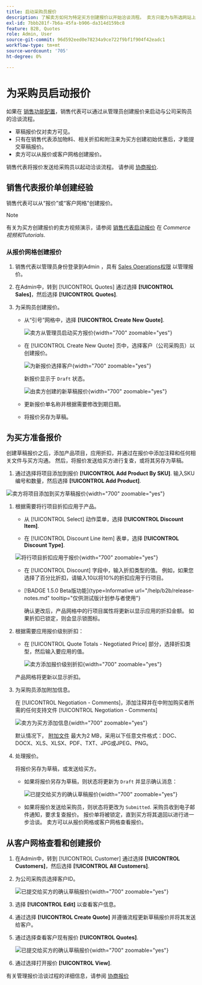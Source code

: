 ```yaml
---
title: 启动采购员报价
description: 了解卖方如何为特定买方创建报价以开始洽谈流程。 卖方只能为与所选网站上公司帐户关联的客户提交报价。
exl-id: 7bbb281f-7b6a-45fa-b906-da314d159bc8
feature: B2B, Quotes
role: Admin, User
source-git-commit: 96d592eed0e78234a9ce722f9bf1f904f42eadc1
workflow-type: tm+mt
source-wordcount: '705'
ht-degree: 0%

---
```


# 为采购员启动报价

如果在 [销售功能配置](configure-quotes.md)，销售代表可以通过从管理员创建报价来启动与公司采购员的洽谈流程。

- 草稿报价仅对卖方可见。
- 只有在销售代表添加物料、相关折扣和附注来为买方创建初始优惠后，才能提交草稿报价。
- 卖方可以从报价或客户网格创建报价。

销售代表将报价发送给采购员以起动洽谈流程。 请参阅 [协商报价](quote-price-negotiation.md).

## 销售代表报价单创建经验

销售代表可以从“报价”或“客户网格”创建报价。

>[!NOTE]
>
>有关为买方创建报价的卖方视频演示，请参阅 [销售代表启动报价](https://experienceleague.adobe.com/docs/commerce-learn/tutorials/b2b/b2b-quote/sales-rep-initiates-quote.html) 在 _Commerce视频和Tutorials_.

### 从报价网格创建报价

1. 销售代表以管理员身份登录到Admin ，具有 [Sales Operations权限](../systems/permissions.md) 以管理报价。

1. 在Admin中，转到 [!UICONTROL Quotes] 通过选择 **[!UICONTROL Sales]**，然后选择 **[!UICONTROL Quotes]**.

1. 为采购员创建报价。

   - 从“引号”网格中，选择 **[!UICONTROL Create New Quote]**.

     ![卖方从管理员启动买方报价](./assets/quote-draft-from-admin.png){width="700" zoomable="yes"}

   - 在 [!UICONTROL Create New Quote] 页中，选择客户（公司采购员）以创建报价。

     ![为新报价选择客户](./assets/quote-draft-from-admin-select-buyer.png){width="700" zoomable="yes"}

     新报价显示于 `Draft` 状态。

     ![由卖方创建的新草稿报价](./assets/quote-create-by-seller.png){width="700" zoomable="yes"}

   - 更新报价单名称并根据需要修改到期日期。

   - 将报价另存为草稿。

## 为买方准备报价

创建草稿报价之后，添加产品项目，应用折扣，并通过在报价中添加注释和任何相关文件与买方沟通。 然后，将报价发送给买方进行复查，或将其另存为草稿。

1. 通过选择将项目添加到报价 **[!UICONTROL Add Product By SKU]**. 输入SKU编号和数量，然后选择 **[!UICONTROL Add Product]**.

![卖方将项目添加到买方草稿报价](./assets/quote-draft-add-items.png){width="700" zoomable="yes"}

1. 根据需要将行项目折扣应用于产品。

   - 从 [!UICONTROL Select] 动作菜单，选择 **[!UICONTROL Discount Item]**.

   - 在 [!UICONTROL Discount Line item] 表单，选择 **[!UICONTROL Discount Type]**.

   ![将行项目折扣应用于报价](./assets/quote-draft-add-items.png){width="700" zoomable="yes"}

   - 在 [!UICONTROL Discount] 字段中，输入折扣类型的值。 例如，如果您选择了百分比折扣，请输入10以将10%的折扣应用于行项目。

   - [!BADGE 1.5.0 Beta版功能]{type=Informative url="/help/b2b/release-notes.md" tooltip="仅供测试版计划参与者使用"}

     确认更改后，产品网格中的行项目属性将更新以显示应用的折扣金额。 如果折扣已锁定，则会显示锁图标。

1. 根据需要应用报价级别折扣：

   - 在 [!UICONTROL Quote Totals - Negotiated Price] 部分，选择折扣类型，然后输入要应用的值。

     ![卖方添加报价级别折扣](./assets/quote-draft-total-discount.png){width="700" zoomable="yes"}

   产品网格将更新以显示折扣。

1. 为采购员添加附加信息。

   在 [!UICONTROL Negotiation - Comments]，添加注释并在中附加购买者所需的任何支持文件 [!UICONTROL Negotiation - Comments]

   ![卖方为买方添加信息](./assets/quote-draft-add-info-for-buyer.png){width="700" zoomable="yes"}

   默认情况下， [附加文件](configure-quotes.md) 最大为2 MB，采用以下任意文件格式：DOC、DOCX、XLS、XLSX、PDF、TXT、JPG或JPEG、PNG。

1. 处理报价。

   将报价另存为草稿，或发送给买方。

   - 如果将报价另存为草稿，则状态将更新为 `Draft` 并显示确认消息：

     ![已提交给买方的确认草稿报价](./assets/quote-draft-submitted-confirmation.png){width="700" zoomable="yes"}

   - 如果将报价发送给采购员，则状态将更改为 `Submitted`. 采购员收到电子邮件通知，要求复查报价。 报价单将被锁定，直到买方将其退回以进行进一步洽谈。 卖方可以从报价网格或客户网格查看报价。

## 从客户网格查看和创建报价

1. 在Admin中，转到 [!UICONTROL Customer] 通过选择 **[!UICONTROL Customers]**，然后选择 **[!UICONTROL All Customers]**.

1. 为公司采购员选择客户ID。

   ![已提交给买方的确认草稿报价](./assets/quote-view-customer-quotes.png){width="700" zoomable="yes"}

1. 选择 **[!UICONTROL Edit]** 以查看客户信息。

1. 通过选择 **[!UICONTROL Create Quote]** 并遵循流程更新草稿报价并将其发送给客户。

1. 通过选择查看客户现有报价 **[!UICONTROL Quotes]**.

   ![已提交给买方的确认草稿报价](./assets/quote-list-from-customer-information.png){width="700" zoomable="yes"}

1. 通过选择打开报价 **[!UICONTROL View]**.

有关管理报价洽谈过程的详细信息，请参阅 [协商报价](quote-price-negotiation.md)
